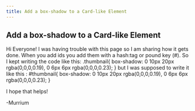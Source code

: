 ```yaml
---
title: Add a box-shadow to a Card-like Element
---
```

## Add a box-shadow to a Card-like Element

Hi Everyone! I was having trouble with this page so I am sharing how it gets done. When you add ids you add them with a hash:tag or pound key (#). 
So I kept writing the code like this:
.thumbnail{
box-shadow: 0 10px 20px rgba(0,0,0,0.19), 0 6px 6px rgba(0,0,0,0.23);
}
but I was supposed to write it like this :
#thumbnail{
box-shadow: 0 10px 20px rgba(0,0,0,0.19), 0 6px 6px rgba(0,0,0,0.23);
}

I hope that helps! 

-Murrium
